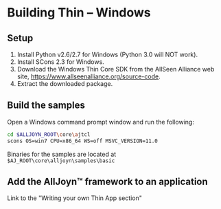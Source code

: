 # Building Thin – Windows

## Setup
1. Install Python v2.6/2.7 for Windows (Python 3.0 will NOT work).
2. Install SCons 2.3 for Windows.
3. Download the Windows Thin Core SDK from the AllSeen Alliance web site, https://www.allseenalliance.org/source-code.
4. Extract the downloaded package.


## Build the samples
Open a Windows command prompt window and run the following:
```sh
cd $ALLJOYN_ROOT\core\ajtcl
scons OS=win7 CPU=x86_64 WS=off MSVC_VERSION=11.0
```
Binaries for the samples are located at `$AJ_ROOT\core\alljoyn\samples\basic`

## Add the AllJoyn&trade; framework to an application

Link to the "Writing your own Thin App section"
